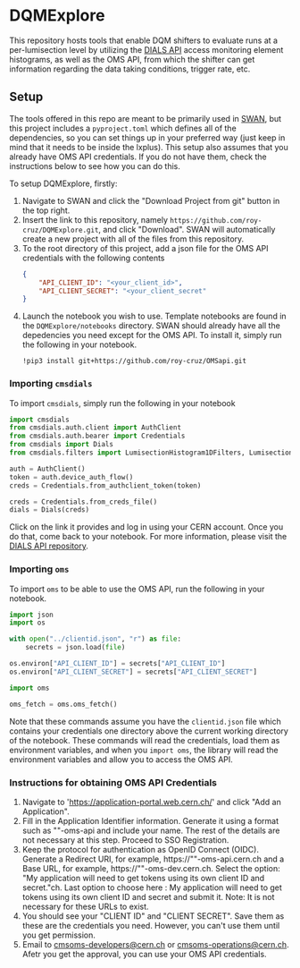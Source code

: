 # DQMExplore

This repository hosts tools that enable DQM shifters to evaluate runs at a per-lumisection level by utilizing the [DIALS API](https://github.com/cms-DQM/dials-py) access monitoring element histograms, as well as the OMS API, from which the shifter can get information regarding the data taking conditions, trigger rate, etc.

## Setup

The tools offered in this repo are meant to be primarily used in [SWAN](https://swan.web.cern.ch/swan/), but this project includes a `pyproject.toml` which defines all of the dependencies, so you can set things up in your preferred way (just keep in mind that it needs to be inside the lxplus). This setup also assumes that you already have OMS API credentials. If you do not have them, check the instructions below to see how you can do this.

To setup DQMExplore, firstly:
1. Navigate to SWAN and click the "Download Project from git" button in the top right.
2. Insert the link to this repository, namely `https://github.com/roy-cruz/DQMExplore.git`, and click "Download". SWAN will automatically create a new project with all of the files from this repository.
3. To the root directory of this project, add a json file for the OMS API credentials with the following contents
    ```json
    {
        "API_CLIENT_ID": "<your_client_id>",
        "API_CLIENT_SECRET": "<your_client_secret"
    }
    ```
4. Launch the notebook you wish to use. Template notebooks are found in the `DQMExplore/notebooks` directory. SWAN should already have all the depedencies you need except for the OMS API. To install it, simply run the following in your notebook.
    ```
    !pip3 install git+https://github.com/roy-cruz/OMSapi.git
    ```

### Importing `cmsdials` 

To import `cmsdials`, simply run the following in your notebook

```python
import cmsdials
from cmsdials.auth.client import AuthClient
from cmsdials.auth.bearer import Credentials
from cmsdials import Dials
from cmsdials.filters import LumisectionHistogram1DFilters, LumisectionHistogram2DFilters

auth = AuthClient()
token = auth.device_auth_flow()
creds = Credentials.from_authclient_token(token)

creds = Credentials.from_creds_file()
dials = Dials(creds)
```

Click on the link it provides and log in using your CERN account. Once you do that, come back to your notebook. For more information, please visit the [DIALS API repository](https://github.com/cms-DQM/dials-py).

### Importing `oms`

To import `oms` to be able to use the OMS API, run the following in your notebook.

```python
import json
import os

with open("../clientid.json", "r") as file:
    secrets = json.load(file)

os.environ["API_CLIENT_ID"] = secrets["API_CLIENT_ID"]
os.environ["API_CLIENT_SECRET"] = secrets["API_CLIENT_SECRET"]

import oms

oms_fetch = oms.oms_fetch()
```

Note that these commands assume you have the `clientid.json` file which contains your credentials one directory above the current working directory of the notebook. These commands will read the credentials, load them as environment variables, and when you `import oms`, the library will read the environment variables and allow you to access the OMS API.

### Instructions for obtaining OMS API Credentials

1. Navigate to 'https://application-portal.web.cern.ch/' and click "Add an Application".
2. Fill in the Application Identifier information. Generate it using a format such as "<yourusername>"-oms-api and include your name. The rest of the details are not necessary at this step. Proceed to SSO Registration.
3. Keep the protocol for authentication as OpenID Connect (OIDC). Generate a Redirect URI, for example, https://"<yourusername>"-oms-api.cern.ch and a Base URL, for example, https://"<yourusername>"-oms-dev.cern.ch. Select the option: "My application will need to get tokens using its own client ID and secret."ch. Last option to choose here :  My application will need to get tokens using its own client ID and secret and submit it.
Note: It is not necessary for these URLs to exist. 
4. You should see your "CLIENT ID" and "CLIENT SECRET". Save them as these are the credentials you need. However, you can't use them until you get permission.
5. Email to cmsoms-developers@cern.ch or cmsoms-operations@cern.ch. Afetr you get the approval, you can use your OMS API credentials. 
